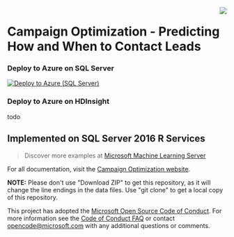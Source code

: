 <img src="Resources/Images/management.png" align="right">

# Campaign Optimization - Predicting How and When to Contact Leads

### Deploy to Azure on SQL Server
[![Deploy to Azure (SQL Server)](https://raw.githubusercontent.com/Azure/Azure-CortanaIntelligence-SolutionAuthoringWorkspace/master/docs/images/DeployToAzure.PNG)](https://portal.azure.com/#create/Microsoft.Template/uri/https%3A%2F%2Fraw.githubusercontent.com%2FMicrosoft%2Fr-server-campaign-optimization%2Fmaster%2FArmTemplates%2Fcampaign_arm.json)

### Deploy to Azure on HDInsight
todo

## Implemented on SQL Server 2016 R Services

> Discover more examples at [Microsoft Machine Learning Server](https://github.com/Microsoft/ML-Server)

For all documentation, visit the [Campaign Optimization website](https://microsoft.github.io/r-server-campaign-optimization).

**NOTE:** Please don't use "Download ZIP" to get this repository, as it will change the line endings in the data files. Use "git clone" to get a local copy of this repository. 
 
This project has adopted the [Microsoft Open Source Code of Conduct](https://opensource.microsoft.com/codeofconduct/). For more information see the [Code of Conduct FAQ](https://opensource.microsoft.com/codeofconduct/faq/) or contact [opencode@microsoft.com](mailto:opencode@microsoft.com) with any additional questions or comments.
